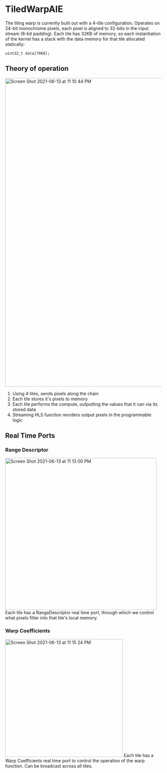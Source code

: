 # TiledWarpAIE

The tiling warp is currently built out with a 4-tile configuration. Operates on 24-bit monochrome pixels, each pixel is aligned to 32-bits in the input stream (8-bit padding). Each tile has 32KB of memory, so each instantiation of the kernel has a stack with the data memory for that tile allocated statically:

```
uint32_t data[7068];
```

## Theory of operation

<img width="989" alt="Screen Shot 2021-06-13 at 11 10 44 PM" src="https://user-images.githubusercontent.com/42722137/121838078-a0d1ca80-cc9c-11eb-9e63-bb54496e7d62.png">

 1. Using 4 tiles, sends pixels along the chain
 2. Each tile stores it's pixels to memory
 3. Each tile performs the compute, outputting
 	the values that it can via its stored data
 4. Streaming HLS function reorders output pixels
 	in the programmable logic
 
 ## Real Time Ports
 
 ### Range Descriptor
 <img width="487" alt="Screen Shot 2021-06-13 at 11 13 00 PM" src="https://user-images.githubusercontent.com/42722137/121838190-e7bfc000-cc9c-11eb-8a48-4985b33012ee.png">
 Each tile has a RangeDescriptor real time port, through which we control what pixels filter into that tile's local memory.
 
 ### Warp Coefficients
 <img width="378" alt="Screen Shot 2021-06-13 at 11 15 24 PM" src="https://user-images.githubusercontent.com/42722137/121838349-3e2cfe80-cc9d-11eb-8dd3-0b85f0f5fd87.png">
 Each tile has a Warp Coefficients real time port to control the operation of the warp function. Can be broadcast across all tiles.

